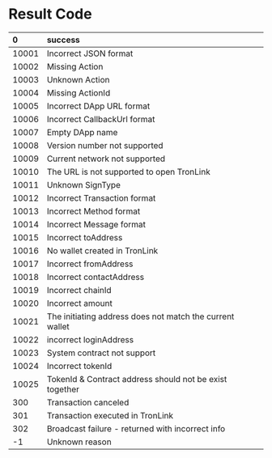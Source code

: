 # Result Code

| 0 | success |  |
|:-------|:-------|:-------|
| 10001  | Incorrect JSON format   |   |
| 10002  | Missing Action   |   |
| 10003  | Unknown Action   |   |
| 10004  | Missing ActionId   |   |
| 10005  | Incorrect DApp URL format   |   |
| 10006  | Incorrect CallbackUrl format   |   |
| 10007  | Empty DApp name   |   |
| 10008  | Version number not supported   |   |
| 10009  | Current network not supported   |   |
| 10010  | The URL is not supported to open TronLink   |   |
| 10011  | Unknown SignType   |   |
| 10012  | Incorrect Transaction format  |   |
| 10013  | Incorrect Method format   |   |
| 10014  | Incorrect Message format   |   |
| 10015  | Incorrect toAddress   |   |
| 10016  | No wallet created in TronLink   |   |
| 10017  | Incorrect fromAddress   |   |
| 10018  | Incorrect contactAddress   |   |
| 10019  | Incorrect chainId   |   |
| 10020  | Incorrect amount   |   |
| 10021  | The initiating address does not match the current wallet   |   |
| 10022  | incorrect loginAddress   |   |
| 10023  | System contract not support   |   |
| 10024  | Incorrect tokenId   |   |
| 10025  | TokenId & Contract address should not be exist together   |   |
| 300  | Transaction canceled   |   |
| 301  | Transaction executed in TronLink   |   |
| 302  | Broadcast failure - returned with incorrect info   |   |
| -1  | Unknown reason   |   |

